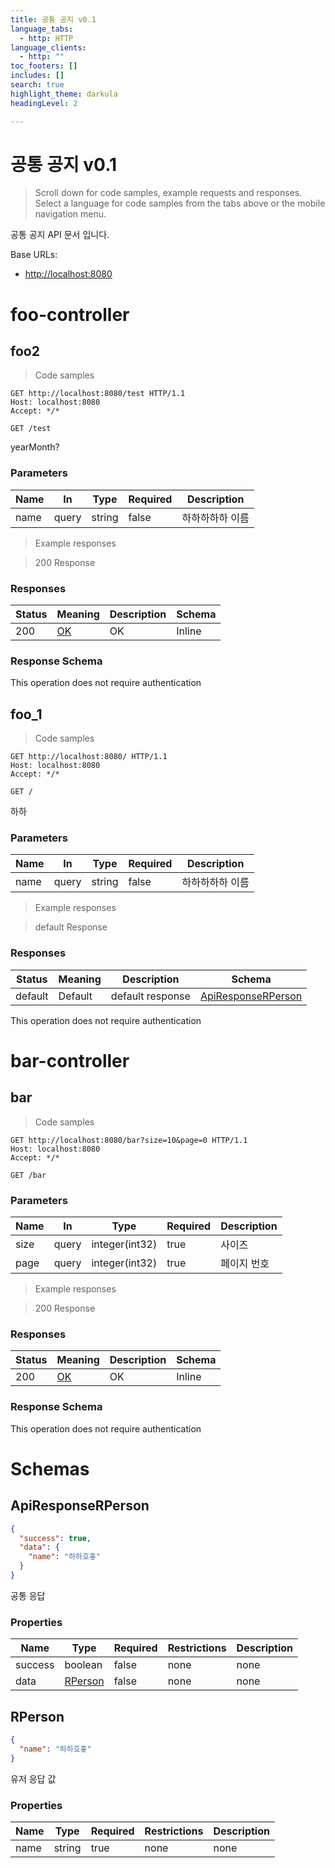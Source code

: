 ```yaml
---
title: 공통 공지 v0.1
language_tabs:
  - http: HTTP
language_clients:
  - http: ""
toc_footers: []
includes: []
search: true
highlight_theme: darkula
headingLevel: 2

---
```


<!-- Generator: Widdershins v4.0.1 -->

<h1 id="-">공통 공지 v0.1</h1>

> Scroll down for code samples, example requests and responses. Select a language for code samples from the tabs above or the mobile navigation menu.

공통 공지 API 문서 입니다.

Base URLs:

* <a href="http://localhost:8080">http://localhost:8080</a>

<h1 id="--foo-controller">foo-controller</h1>

## foo2

<a id="opIdfoo2"></a>

> Code samples

```http
GET http://localhost:8080/test HTTP/1.1
Host: localhost:8080
Accept: */*

```

`GET /test`

yearMonth?

<h3 id="foo2-parameters">Parameters</h3>

|Name|In|Type|Required|Description|
|---|---|---|---|---|
|name|query|string|false|하하하하하 이름 |

> Example responses

> 200 Response

<h3 id="foo2-responses">Responses</h3>

|Status|Meaning|Description|Schema|
|---|---|---|---|
|200|[OK](https://tools.ietf.org/html/rfc7231#section-6.3.1)|OK|Inline|

<h3 id="foo2-responseschema">Response Schema</h3>

<aside class="success">
This operation does not require authentication
</aside>

## foo_1

<a id="opIdfoo_1"></a>

> Code samples

```http
GET http://localhost:8080/ HTTP/1.1
Host: localhost:8080
Accept: */*

```

`GET /`

하하

<h3 id="foo_1-parameters">Parameters</h3>

|Name|In|Type|Required|Description|
|---|---|---|---|---|
|name|query|string|false|하하하하하 이름 |

> Example responses

> default Response

<h3 id="foo_1-responses">Responses</h3>

|Status|Meaning|Description|Schema|
|---|---|---|---|
|default|Default|default response|[ApiResponseRPerson](#schemaapiresponserperson)|

<aside class="success">
This operation does not require authentication
</aside>

<h1 id="--bar-controller">bar-controller</h1>

## bar

<a id="opIdbar"></a>

> Code samples

```http
GET http://localhost:8080/bar?size=10&page=0 HTTP/1.1
Host: localhost:8080
Accept: */*

```

`GET /bar`

<h3 id="bar-parameters">Parameters</h3>

|Name|In|Type|Required|Description|
|---|---|---|---|---|
|size|query|integer(int32)|true|사이즈|
|page|query|integer(int32)|true|페이지 번호|

> Example responses

> 200 Response

<h3 id="bar-responses">Responses</h3>

|Status|Meaning|Description|Schema|
|---|---|---|---|
|200|[OK](https://tools.ietf.org/html/rfc7231#section-6.3.1)|OK|Inline|

<h3 id="bar-responseschema">Response Schema</h3>

<aside class="success">
This operation does not require authentication
</aside>

# Schemas

<h2 id="tocS_ApiResponseRPerson">ApiResponseRPerson</h2>
<!-- backwards compatibility -->
<a id="schemaapiresponserperson"></a>
<a id="schema_ApiResponseRPerson"></a>
<a id="tocSapiresponserperson"></a>
<a id="tocsapiresponserperson"></a>

```json
{
  "success": true,
  "data": {
    "name": "하하호홓"
  }
}

```

공통 응답

### Properties

|Name|Type|Required|Restrictions|Description|
|---|---|---|---|---|
|success|boolean|false|none|none|
|data|[RPerson](#schemarperson)|false|none|none|

<h2 id="tocS_RPerson">RPerson</h2>
<!-- backwards compatibility -->
<a id="schemarperson"></a>
<a id="schema_RPerson"></a>
<a id="tocSrperson"></a>
<a id="tocsrperson"></a>

```json
{
  "name": "하하호홓"
}

```

유저 응답 값

### Properties

|Name|Type|Required|Restrictions|Description|
|---|---|---|---|---|
|name|string|true|none|none|

